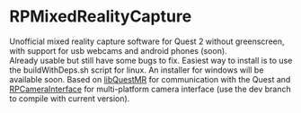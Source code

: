 # RPMixedRealityCapture

Unofficial mixed reality capture software for Quest 2 without greenscreen, with support for usb webcams and android phones (soon).  
Already usable but still have some bugs to fix. Easiest way to install is to use the buildWithDeps.sh script for linux. An installer for windows will be available soon.
Based on [libQuestMR](https://github.com/RandomPrototypes/libQuestMR) for communication with the Quest and
[RPCameraInterface](https://github.com/RandomPrototypes/RPCameraInterface) for multi-platform camera interface (use the dev branch to compile with current version).
